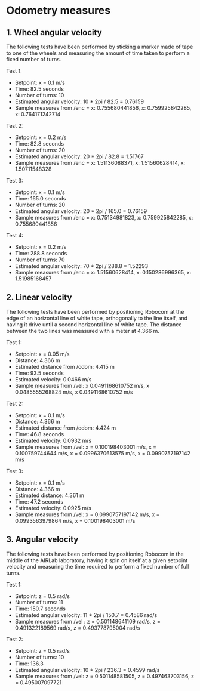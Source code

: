 # Odometry measures

## 1. Wheel angular velocity
The following tests have been performed by sticking a marker made of tape to one of the wheels and measuring the amount of time taken to perform a fixed number of turns.  

Test 1:   

* Setpoint: x = 0.1 m/s  
* Time: 82.5 seconds  
* Number of turns: 10   
* Estimated angular velocity: 10 * 2pi / 82.5 = 0.76159  
* Sample measures from /enc = x: 0.755680441856, x: 0.759925842285, x: 0.764171242714  

Test 2:  

* Setpoint: x = 0.2 m/s  
* Time: 82.8 seconds
* Number of turns: 20 
* Estimated angular velocity: 20 * 2pi / 82.8 = 1.51767  
* Sample measures from /enc = x: 1.51136088371, x: 1.51560628414, x: 1.50711548328  

Test 3:  

* Setpoint: x = 0.1 m/s  
* Time: 165.0 seconds  
* Number of turns: 20  
* Estimated angular velocity: 20 * 2pi / 165.0 = 0.76159  
* Sample measures from /enc = x: 0.75134981823, x: 0.759925842285, x: 0.755680441856    

Test 4:  

* Setpoint: x = 0.2 m/s  
* Time: 288.8 seconds  
* Number of turns: 70   
* Estimated angular velocity: 70 * 2pi / 288.8 = 1.52293  
* Sample measures from /enc = x: 1.51560628414, x: 0.150286996365, x: 1.51985168457  

## 2. Linear velocity  
The following tests have been performed by positioning Robocom at the edge of an horizontal line of white tape, orthogonally to the line itself, and having it drive until a second horizontal line of white tape. The distance between the two lines was measured with a meter at 4.366 m.  

Test 1:    

* Setpoint: x = 0.05 m/s  
* Distance: 4.366 m  
* Estimated distance from /odom: 4.415 m   
* Time: 93.5 seconds  
* Estimated velocity: 0.0466 m/s  
* Sample measures from /vel: x 0.0491168610752 m/s, x 0.0485555268824 m/s, x 0.0491168610752 m/s  

Test 2:   

* Setpoint: x = 0.1 m/s  
* Distance: 4.366 m  
* Estimated distance from /odom: 4.424 m  
* Time: 46.8 seconds  
* Estimated velocity: 0.0932 m/s    
* Sample measures from /vel: x = 0.100198403001 m/s, x = 0.100759744644 m/s, x = 0.0996370613575 m/s, x =  0.0990757197142 m/s    


Test 3:  

* Setpoint: x = 0.1 m/s  
* Distance: 4.366 m  
* Estimated distance: 4.361 m  
* Time: 47.2 seconds  
* Estimated velocity: 0.0925 m/s  
* Sample measures from /vel: x = 0.0990757197142 m/s, x = 0.0993563979864 m/s,  x = 0.100198403001 m/s  

## 3. Angular velocity  
The following tests have been performed by positioning Robocom in the middle of the AIRLab laboratory, having it spin on itself at a given setpoint velocity and measuring the time required to perform a fixed number of full turns.  

Test 1:  

* Setpoint: z = 0.5 rad/s  
* Number of turns: 11  
* Time: 150.7 seconds  
* Estimated angular velocity: 11 * 2pi / 150.7 = 0.4586 rad/s  
* Sample measures from /vel : z = 0.501148641109 rad/s, z = 0.491322189569 rad/s, z = 0.493778795004 rad/s  

Test 2:   

* Setpoint: z = 0.5 rad/s  
* Number of turns: 10  
* Time: 136.3  
* Estimated angular velocity:  10 * 2pi / 236.3 = 0.4599 rad/s  
* Sample measures from /vel: z = 0.501148581505, z = 0.497463703156,  z = 0.495007097721  